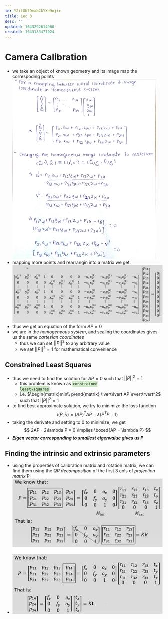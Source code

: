 ```yaml
---
id: Y2iLGKl9mabCkYXe9njir
title: Lec 3
desc: ''
updated: 1643292614960
created: 1643183477024
---
```


# Camera Calibration

- we take an object of known geometry and its image map the correspoding points
![](/assets/images/2022-01-27-19-04-05.png)
- mapping more points and rearrangin into a matrix we get:
![](/assets/images/2022-01-27-19-06-21.png)
- thus we get an equation of the form $AP = 0$
- we are in the *homogeneous system*, and scaling the coordinates gives us the same *cartesian coordinates*
  - thus we can set $\lvert\lvert P \rvert\rvert^2$ to any arbitrary value
  - we set $\lvert\lvert P \rvert\rvert^2 = 1$ for mathematical convenience 
  
## Constrained Least  Squares

- thus we need to find the solution for $AP = 0$ such that $\lvert\lvert P \rvert\rvert^2 = 1$
  - this problem is known as <code style="background-color: #43b02a40; padding:3px 2px; border-radius: 5px">constrained least-squares</code>
  - i.e. $\begin{matrix}min\\ p\end{matrix} \lvert\lvert AP \rvert\rvert^2$ such that $\lvert\lvert P \rvert\rvert^2 = 1$
- to find best approximate solution, we try to minimize the loss function 
$$
l(P, \lambda) = (AP)^TAP - \lambda(P^TP-1)
$$
- taking the derivate and setting to $0$ to minimize, we get 
$$
2AP - 2\lambda P = 0 \implies \boxed{AP = \lambda P}
$$
- **_Eigen vector corresponding to smallest eigenvalue gives us P_**

## Finding the intrinsic and extrinsic parameters

- using the properties of calibration matrix and rotation matrix, we can find them using the *QR decomposition* of the first 3 cols of *projection matrix* P 
- ![](/assets/images/2022-01-27-19-38-51.png)
